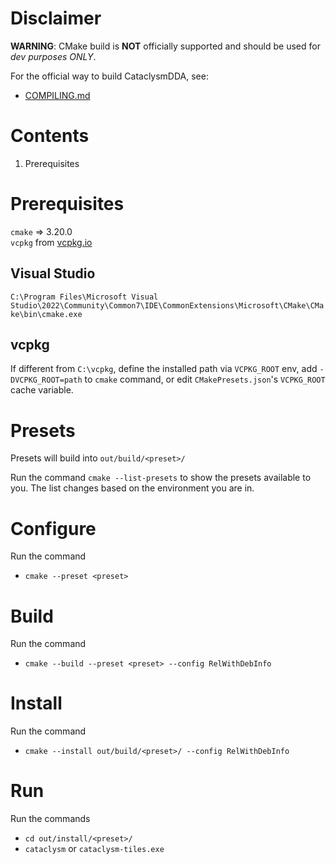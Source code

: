 # Disclaimer

**WARNING**: CMake build is **NOT** officially supported and should be used for *dev purposes ONLY*.

For the official way to build CataclysmDDA, see:
  * [COMPILING.md](COMPILING.md)


# Contents

1. Prerequisites

# Prerequisites

`cmake` => 3.20.0<br/>
`vcpkg` from [vcpkg.io](https://vcpkg.io/en/getting-started.html)

## Visual Studio

`C:\Program Files\Microsoft Visual Studio\2022\Community\Common7\IDE\CommonExtensions\Microsoft\CMake\CMake\bin\cmake.exe`

## vcpkg

If different from `C:\vcpkg`, define the installed path via `VCPKG_ROOT` env, add `-DVCPKG_ROOT=path` to `cmake` command, or edit `CMakePresets.json`'s `VCPKG_ROOT` cache variable.

# Presets

Presets will build into `out/build/<preset>/`

Run the command `cmake --list-presets` to show the presets available to you.
The list changes based on the environment you are in.


# Configure

Run the command
 * `cmake --preset <preset>`

# Build

Run the command
 * `cmake --build --preset <preset> --config RelWithDebInfo`

# Install

Run the command
 * `cmake --install out/build/<preset>/ --config RelWithDebInfo`

 # Run

 Run the commands
  * `cd out/install/<preset>/`
  * `cataclysm` or `cataclysm-tiles.exe`
